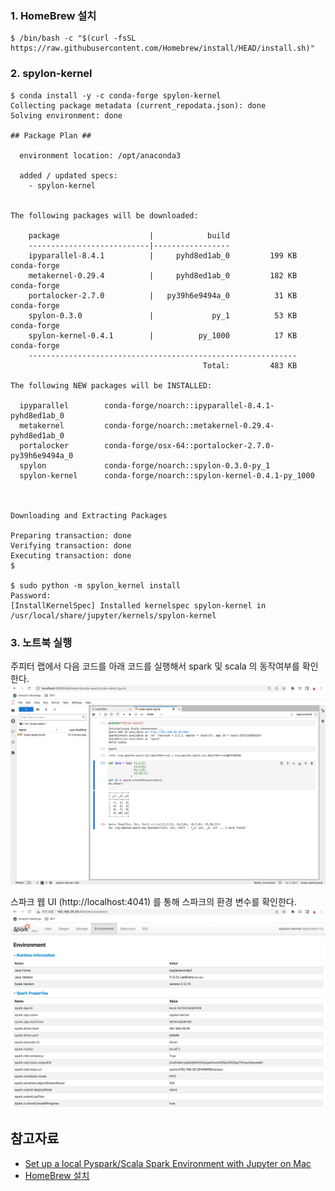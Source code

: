 ### 1. HomeBrew 설치 ###

```
$ /bin/bash -c "$(curl -fsSL https://raw.githubusercontent.com/Homebrew/install/HEAD/install.sh)"
```

### 2. spylon-kernel ###
```
$ conda install -y -c conda-forge spylon-kernel
Collecting package metadata (current_repodata.json): done
Solving environment: done

## Package Plan ##

  environment location: /opt/anaconda3

  added / updated specs:
    - spylon-kernel


The following packages will be downloaded:

    package                    |            build
    ---------------------------|-----------------
    ipyparallel-8.4.1          |     pyhd8ed1ab_0         199 KB  conda-forge
    metakernel-0.29.4          |     pyhd8ed1ab_0         182 KB  conda-forge
    portalocker-2.7.0          |   py39h6e9494a_0          31 KB  conda-forge
    spylon-0.3.0               |             py_1          53 KB  conda-forge
    spylon-kernel-0.4.1        |          py_1000          17 KB  conda-forge
    ------------------------------------------------------------
                                           Total:         483 KB

The following NEW packages will be INSTALLED:

  ipyparallel        conda-forge/noarch::ipyparallel-8.4.1-pyhd8ed1ab_0
  metakernel         conda-forge/noarch::metakernel-0.29.4-pyhd8ed1ab_0
  portalocker        conda-forge/osx-64::portalocker-2.7.0-py39h6e9494a_0
  spylon             conda-forge/noarch::spylon-0.3.0-py_1
  spylon-kernel      conda-forge/noarch::spylon-kernel-0.4.1-py_1000



Downloading and Extracting Packages

Preparing transaction: done
Verifying transaction: done
Executing transaction: done
$

$ sudo python -m spylon_kernel install
Password:
[InstallKernelSpec] Installed kernelspec spylon-kernel in /usr/local/share/jupyter/kernels/spylon-kernel
```

### 3. 노트북 실행 ###

주피터 랩에서 다음 코드를 아래 코드를 실행해서 spark 및 scala 의 동작여부를 확인한다.
![](https://github.com/gnosia93/spark-on-eks/blob/main/images/scala-spark.png)

스파크 웹 UI (http://localhost:4041) 를 통해 스파크의 환경 변수를 확인한다.
![](https://github.com/gnosia93/spark-on-eks/blob/main/images/spark-web-ui.png)

## 참고자료 ##

* [Set up a local Pyspark/Scala Spark Environment with Jupyter on Mac](https://www.youtube.com/watch?v=kSYtgiBIO2k)
* [HomeBrew 설치](https://brew.sh/index_ko)
